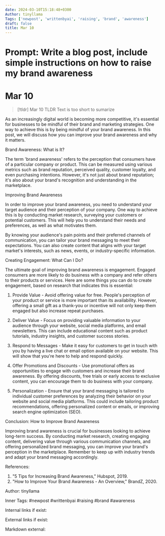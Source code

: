 ```yaml
---
date: 2024-03-10T15:18:48+0300
Author: tinyllama
Tags: ['newpost', 'writtenbyai', 'raising', 'brand', 'awareness']
draft: false
title: Mar 10
---
```


# Prompt: Write a blog post, include simple instructions on how to raise my brand awareness

# Mar 10

> [!tldr] Mar 10
> TLDR
> Text is too short to sumarize

As an increasingly digital world is becoming more competitive, it's essential for businesses to be mindful of their brand and marketing strategies. One way to achieve this is by being mindful of your brand awareness. In this post, we will discuss how you can improve your brand awareness and why it matters.

Brand Awareness: What is It?

The term 'brand awareness' refers to the perception that consumers have of a particular company or product. This can be measured using various metrics such as brand reputation, perceived quality, customer loyalty, and even purchasing intentions. However, it's not just about brand reputation; it's also about your brand's recognition and understanding in the marketplace.

Improving Brand Awareness

In order to improve your brand awareness, you need to understand your target audience and their perception of your company. One way to achieve this is by conducting market research, surveying your customers or potential customers. This will help you to understand their needs and preferences, as well as what motivates them.

By knowing your audience's pain points and their preferred channels of communication, you can tailor your brand messaging to meet their expectations. You can also create content that aligns with your target market's interests, such as news, events, or industry-specific information.

Creating Engagement: What Can I Do?

The ultimate goal of improving brand awareness is engagement. Engaged consumers are more likely to do business with a company and refer others to their products or services. Here are some things you can do to create engagement, based on research that indicates this is essential:

1. Provide Value - Avoid offering value for free. People's perception of your product or service is more important than its availability. However, offering a small gift as a thank-you or incentive will not only keep them engaged but also increase repeat purchases.

2. Deliver Value - Focus on providing valuable information to your audience through your website, social media platforms, and email newsletters. This can include educational content such as product tutorials, industry insights, and customer success stories.

3. Respond to Messages - Make it easy for customers to get in touch with you by having a live chat or email option available on your website. This will show that you're here to help and respond quickly.

4. Offer Promotions and Discounts - Use promotional offers as opportunities to engage with customers and increase their brand awareness. By offering discounts, free trials or early access to exclusive content, you can encourage them to do business with your company.

5. Personalization - Ensure that your brand messaging is tailored to individual customer preferences by analyzing their behavior on your website and social media platforms. This could include tailoring product recommendations, offering personalized content or emails, or improving search engine optimization (SEO).

Conclusion: How to Improve Brand Awareness

Improving brand awareness is crucial for businesses looking to achieve long-term success. By conducting market research, creating engaging content, delivering value through various communication channels, and offering personalized brand messaging, you can improve your brand's perception in the marketplace. Remember to keep up with industry trends and adapt your brand messaging accordingly.

References:

1. "5 Tips for Increasing Brand Awareness," Hubspot, 2019.
2. "How to Improve Your Brand Awareness - An Overview," BrandZ, 2020.

Author: tinyllama

Inner Tags: #newpost #writtenbyai #raising #brand #awareness

Internal links if exist:

External links if exist:

Markdown external:
